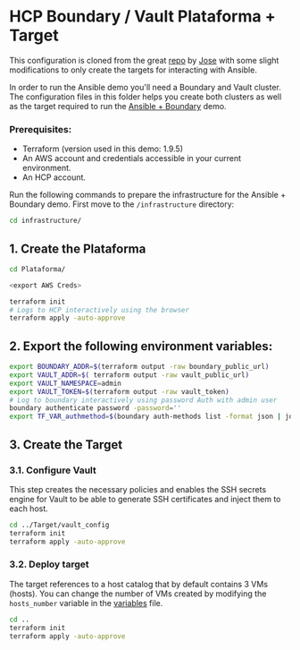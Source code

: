 # HCP Boundary / Vault Plataforma + Target

This configuration is cloned from the great [repo](https://github.com/jm-merchan/Simple_Boundary_Demo) by [Jose](https://github.com/jm-merchan) with some slight modifications to only create the targets for interacting with Ansible.

In order to run the Ansible demo you'll need a Boundary and Vault cluster. The configuration files in this folder helps you create both clusters as well as the target required to run the [Ansible + Boundary](../) demo.

### Prerequisites:
- Terraform (version used in this demo: 1.9.5)
- An AWS account and credentials accessible in your current environment.
- An HCP account.

Run the following commands to prepare the infrastructure for the Ansible + Boundary demo. First move to the `/infrastructure` directory:
```bash
cd infrastructure/
```

## 1. Create the Plataforma
```bash
cd Plataforma/

<export AWS Creds>

terraform init
# Logs to HCP interactively using the browser
terraform apply -auto-approve
```

## 2. Export the following environment variables:
```bash
export BOUNDARY_ADDR=$(terraform output -raw boundary_public_url)
export VAULT_ADDR=$( terraform output -raw vault_public_url)
export VAULT_NAMESPACE=admin
export VAULT_TOKEN=$(terraform output -raw vault_token)
# Log to boundary interactively using password Auth with admin user
boundary authenticate password -password=''
export TF_VAR_authmethod=$(boundary auth-methods list -format json | jq -r '.items[0].id')
```

## 3. Create the Target

### 3.1. Configure Vault
This step creates the necessary policies and enables the SSH secrets engine for Vault to be able to generate SSH certificates and inject them to each host.

```bash
cd ../Target/vault_config
terraform init
terraform apply -auto-approve
```

### 3.2. Deploy target
The target references to a host catalog that by default contains 3 VMs (hosts). You can change the number of VMs created by modifying the `hosts_number` variable in the [variables](./Infrastructure/Target/variables.tf) file.

```bash
cd ..
terraform init
terraform apply -auto-approve
```